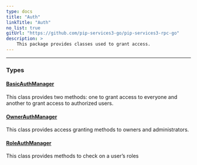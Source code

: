 ```yaml
---
type: docs
title: "Auth"
linkTitle: "Auth"
no_list: true
gitUrl: "https://github.com/pip-services3-go/pip-services3-rpc-go"
description: >
    This package provides classes used to grant access.
---
```

---

<div class="module-body"> 

### Types

#### [BasicAuthManager](basic_auth_manager)
This class provides two methods: one to grant access to everyone and another to grant access to authorized users.

#### [OwnerAuthManager](owner_auth_manager)
This class provides access granting methods to owners and administrators.

#### [RoleAuthManager](role_auth_manager)
This class provides methods to check on a user’s roles

</div>
